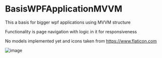# BasisWPFApplicationMVVM

This a basis for bigger wpf applications using MVVM structure

Functionality is page navigation with logic in it for responsiveness

No models implemented yet and icons taken from https://www.flaticon.com

![image](https://github.com/TamiELB/BasisWPFApplicationMVVM/assets/127396836/d8983e7b-d5fc-40c2-b0d5-2c3324b1f273)
